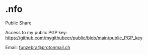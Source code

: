 # .nfo
Public Share

Access to my public PGP key: https://github.com/mygithubeer/public/blob/main/public_PGP_key

Email: funzebra@protonmail.ch

